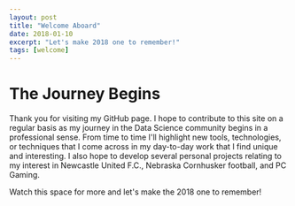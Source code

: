 ```yaml
---
layout: post
title: "Welcome Aboard"
date: 2018-01-10
excerpt: "Let's make 2018 one to remember!"
tags: [welcome]
---
```

**The Journey Begins**
===
Thank you for visiting my GitHub page. I hope to contribute to this site on a regular basis as my journey in the Data Science community begins in a professional sense. From time to time I'll highlight new tools, technologies, or techniques that I come across in my day-to-day work that I find unique and interesting. I also hope to develop several personal projects relating to my interest in Newcastle United F.C., Nebraska Cornhusker football, and PC Gaming.

Watch this space for more and let's make the 2018 one to remember!
